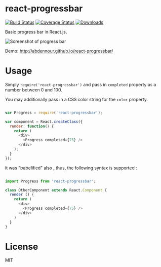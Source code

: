 # react-progressbar

[![Build Status](https://travis-ci.org/abdennour/react-progressbar.svg?branch=master)](https://travis-ci.org/abdennour/react-progressbar)
[![Coverage Status](https://coveralls.io/repos/github/abdennour/react-progressbar/badge.svg?branch=master)](https://coveralls.io/github/abdennour/react-progressbar?branch=master)
[![Downloads](http://img.shields.io/npm/dm/react-progressbar.svg)](https://npmjs.org/package/react-progressbar)



Basic progress bar in React.js.

![Screenshot of progress bar](https://raw.githubusercontent.com/abdennour/react-progressbar/master/screenshot.png)

Demo: http://abdennour.github.io/react-progressbar/

Usage
=====


Simply `require('react-progressbar')` and pass in `completed` property as a number between 0 and 100.

You may additionally pass in a CSS color string for the `color` property.

```js

var Progress = require('react-progressbar');

var component = React.createClass({
  render: function() {
    return (
      <div>
        <Progress completed={75} />
      </div>
    );
  }
});
```

it was "babelified" also , thus, the following syntax is supported :

```js

import Progress from 'react-progressbar';

class OtherComponent extends React.Component {
  render () {
    return (
      <div>
        <Progress completed={75} />
      </div>
    )
  }
}
```




License
=======

MIT
